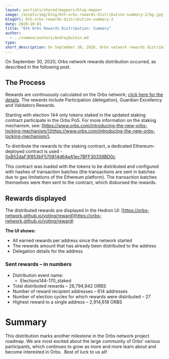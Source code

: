 ```yaml
---
layout: partials/shared/mappers/blog-mapper
image: /assets/img/blog/6th-orbs-rewards-distribution-summary-2/bg.jpg
blogUrl: 6th-orbs-rewards-distribution-summary-2
date: 2020-10-01
title: "6th Orbs Rewards Distribution: Summary"
author:
  - ../common/authors/AndreyDulkin.md
type:
short_description: On September 30, 2020, Orbs network rewards distribution occurred, as described in the following post.
---
```


On September 30, 2020, Orbs network rewards distribution occurred, as described in the following post.

## The Process

Rewards are continuously calculated on the Orbs network; [click here for the details](https://www.orbs.com/getting-ready-for-round-v-of-orbs-rewards-distribution/). The rewards include Participation (delegation), Guardian Excellency and Validators Rewards.

Starting with election 144 only tokens staked in the updated staking contract participate in the Orbs PoS. For more information on the staking mechanism, see: [https://www.orbs.com/introducing-the-new-orbs-locking-mechanism/](https://www.orbs.com/introducing-the-new-orbs-locking-mechanism/).

To distribute the rewards to the staking contract, a dedicated Ethereum-deployed contract is used - [0xB52daF3f853bF570814d6AeA1ec7BFF30339BD0c](https://etherscan.io/address/0xB52daF3f853bF570814d6AeA1ec7BFF30339BD0c)

This contract was loaded with the tokens to be distributed and configured with hashes of transaction batches (the transactions are sent in batches due to gas limitations of the Ethereum platform). The transaction batches themselves were then sent to the contract, which disbursed the rewards.

## Rewards displayed

The distributed rewards are displayed in the Hedron UI: [https://orbs-network.github.io/voting/reward](https://orbs-network.github.io/voting/reward)

**The UI shows:**

- All earned rewards per address since the network started
- The rewards amount that has already been distributed to the address
- Delegation details for the address

### Sent rewards – in numbers

- Distribution event name:
  - Elections144-170_staked
- Total distributed rewards – 26,794,942 ORBS
- Number of reward recipient addresses – 614 addresses
- Number of election cycles for which rewards were distributed – 27
- Highest reward to a single address – 2,914,618 ORBS

# Summary

This distribution marks another milestone in the Orbs network project roadmap. We are most excited about the large community of Orbs’ various participants, which continues to grow as more and more learn about and become interested in Orbs.  Best of luck to us all!
